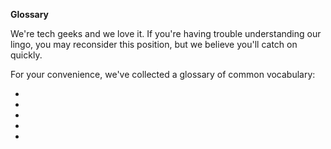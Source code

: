 **Glossary**

We're tech geeks and we love it. If you're having trouble understanding our lingo, you may reconsider this position, but we believe you'll catch on quickly.

For your convenience, we've collected a glossary of common vocabulary:

* 
*
*
*
*